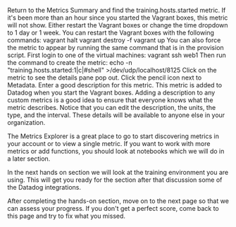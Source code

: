 Return to the Metrics Summary and find the training.hosts.started metric.
If it's been more than an hour since you started the Vagrant boxes, this metric will not show. Either restart the Vagrant boxes or change the time dropdown to 1 day or 1 week. You can restart the Vagrant boxes with the following commands:
vagrant halt
vagrant destroy -f
vagrant up
You can also force the metric to appear by running the same command that is in the provision script. First login to one of the virtual machines:
vagrant ssh web1
Then run the command to create the metric:
echo -n "training.hosts.started:1|c|#shell" >/dev/udp/localhost/8125
Click on the metric to see the details pane pop out.
Click the pencil icon next to Metadata.
Enter a good description for this metric.
This metric is added to Datadog when you start the Vagrant boxes. Adding a description to any custom metrics is a good idea to ensure that everyone knows what the metric describes. Notice that you can edit the description, the units, the type, and the interval. These details will be available to anyone else in your organization. 



The Metrics Explorer is a great place to go to start discovering metrics in your account or to view a single metric. If you want to work with more metrics or add functions, you should look at notebooks which we will do in a later section.

In the next hands on section we will look at the training environment you are using. This will get you ready for the section after that discussion some of the Datadog integrations.

After completing the hands-on section, move on to the next page so that we can assess your progress. If you don't get a perfect score, come back to this page and try to fix what you missed.
